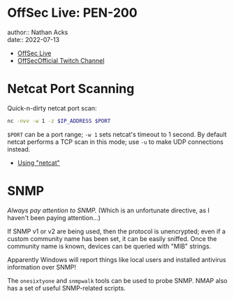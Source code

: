 # OffSec Live: PEN-200

author:: Nathan Acks  
date:: 2022-07-13

* [OffSec Live](https://www.offensive-security.com/offsec/offsec-live/)
* [OffSecOfficial Twitch Channel](https://www.twitch.tv/offsecofficial)

# Netcat Port Scanning

Quick-n-dirty netcat port scan:

```bash
nc -nvv -w 1 -z $IP_ADDRESS $PORT
```

`$PORT` can be a port range; `-w 1` sets netcat's timeout to 1 second. By default netcat performs a TCP scan in this mode; use `-u` to make UDP connections instead.

* [Using "netcat"](../notes/netcat.md)

# SNMP

*Always pay attention to SNMP.* (Which is an unfortunate directive, as I haven't been paying attention...)

If SNMP v1 or v2 are being used, then the protocol is unencrypted; even if a custom community name has been set, it can be easily sniffed. Once the community name is known, devices can be queried with "MIB" strings.

Apparently Windows will report things like local users and installed antivirus information over SNMP!

The `onesixtyone` and `snmpwalk` tools can be used to probe SNMP. NMAP also has a set of useful SNMP-related scripts.
